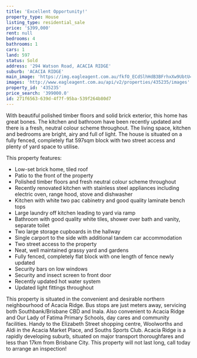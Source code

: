 ```yaml
---
title: 'Excellent Opportunity!'
property_type: House
listing_type: residential_sale
price: '$399,000'
rent: null
bedrooms: 4
bathrooms: 1
cars: 1
land: 597
status: Sold
address: '294 Watson Road, ACACIA RIDGE'
suburb: 'ACACIA RIDGE'
main_image: 'https://img.eagleagent.com.au/fkfO_ECdSlhHdB3BFrhxXw9UbtU=/1280x854/smart/https://s3-us-west-2.amazonaws.com/eagleagent-orig/images/6822054/130469050-image-M.jpg'
images: 'http://www.eagleagent.com.au/api/v2/properties/435235/images'
property_id: '435235'
price_search: '399000.0'
id: 271f6563-639d-4f7f-95ba-539f264b80d7
---
```

With beautiful polished timber floors and solid brick exterior, this home has great bones. The kitchen and bathroom have been recently updated and there is a fresh, neutral colour scheme throughout. The living space, kitchen and bedrooms are bright, airy and full of light. The house is situated on a fully fenced, completely flat 597sqm block with two street access and plenty of yard space to utilise.

This property features:

*  Low-set brick home, tiled roof
*  Patio to the front of the property
*  Polished timber floors and fresh neutral colour scheme throughout
*  Recently renovated kitchen with stainless steel appliances including electric oven, range hood, stove and dishwasher
*  Kitchen with white two pac cabinetry and good quality laminate bench tops
*  Large laundry off kitchen leading to yard via ramp
*  Bathroom with good quality white tiles, shower over bath and vanity, separate toilet
*  Two large storage cupboards in the hallway
*  Single carport to the side with additional tandem car accommodation
*  Two street access to the property
*  Neat, well maintained grassy yard and gardens
*  Fully fenced, completely flat block with one length of fence newly updated
*  Security bars on low windows
*  Security and insect screen to front door
*  Recently updated hot water system
*  Updated light fittings throughout

This property is situated in the convenient and desirable northern neighbourhood of Acacia Ridge. Bus stops are just meters away, servicing both Southbank/Brisbane CBD and Inala. Also convenient to Acacia Ridge and Our Lady of Fatima Primary Schools, day cares and community facilities. Handy to the Elizabeth Street shopping centre, Woolworths and Aldi in the Acacia Market Place, and Souths Sports Club. Acacia Ridge is a rapidly developing suburb, situated on major transport thoroughfares and less than 17km from Brisbane City. This property will not last long, call today to arrange an inspection!